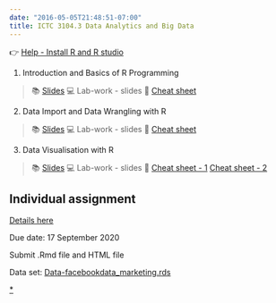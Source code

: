 ```yaml
---
date: "2016-05-05T21:48:51-07:00"
title: ICTC 3104.3 Data Analytics and Big Data 
---
```


👉 [Help - Install R and R studio](https://edify-thiyanga.netlify.app/installation/)

1) Introduction and Basics of R Programming

>   📚 [Slides](/slides/ictc2020_l1.html) 💻 Lab-work - slides 🔖 [Cheat sheet](/Cheatsheets/base-r.pdf)

2) Data Import and Data Wrangling with R

> 📚 [Slides](/slides/ictc2020_l2.html)   💻 Lab-work - slides 🔖 [Cheat sheet](/Cheatsheets/data-wrangling-cheatsheet.pdf) 


3) Data Visualisation with R

> 📚 [Slides](/slides/ictc2020_l3.html)  💻 Lab-work - slides 🔖  [Cheat sheet - 1](https://dcgerard.github.io/stat_412_612/lectures/03_graphics/03_qplot_cheatsheet.pdf) [Cheat sheet - 2](/Cheatsheets/ggplot2-cheatsheet.pdf) 

## Individual assignment 

[Details here](https://edify-thiyanga.netlify.app/slides/ictc2020_l3.html#29)

Due date: 17 September 2020

Submit .Rmd file and HTML file

Data set: [Data-facebookdata_marketing.rds](/static/data/facebookdata_marketing.rds)

[*](/static/ISF2020/ISF_2020_Thiyanga_S_Talagala.html)